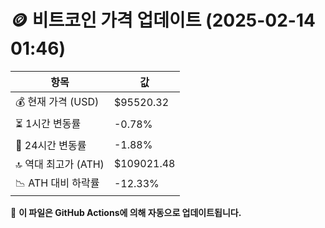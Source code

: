 # 🪙 비트코인 가격 업데이트 (2025-02-14 01:46)

| 항목                | 값 |
|--------------------|----------------|
| 💰 현재 가격 (USD) | $95520.32 |
| ⏳ 1시간 변동률    | -0.78% |
| 📆 24시간 변동률   | -1.88% |
| 🔝 역대 최고가 (ATH) | $109021.48 |
| 📉 ATH 대비 하락률 | -12.33% |

🔄 **이 파일은 GitHub Actions에 의해 자동으로 업데이트됩니다.**
